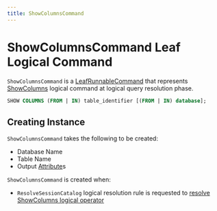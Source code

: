 ```yaml
---
title: ShowColumnsCommand
---
```


# ShowColumnsCommand Leaf Logical Command

`ShowColumnsCommand` is a [LeafRunnableCommand](LeafRunnableCommand.md) that represents [ShowColumns](ShowColumns.md) logical command at logical query resolution phase.

```sql
SHOW COLUMNS (FROM | IN) table_identifier [(FROM | IN) database];
```

## Creating Instance

`ShowColumnsCommand` takes the following to be created:

* <span id="databaseName"> Database Name
* <span id="tableName"> Table Name
* <span id="output"> Output [Attribute](../expressions/Attribute.md)s

`ShowColumnsCommand` is created when:

* `ResolveSessionCatalog` logical resolution rule is requested to [resolve ShowColumns logical operator](../logical-analysis-rules/ResolveSessionCatalog.md#ShowColumns)
